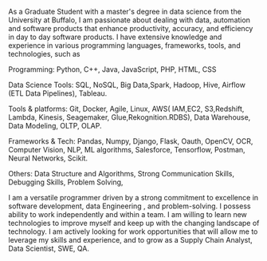 As a Graduate Student with a master's degree in data science from the University at Buffalo, I am passionate about dealing with data, automation and software products that enhance productivity, accuracy, and efficiency in day to day software products. I have extensive knowledge and experience in various programming languages, frameworks, tools, and technologies, such as

Programming: Python, C++, Java, JavaScript, PHP, HTML, CSS

Data Science Tools: SQL, NoSQL, Big Data,Spark, Hadoop, Hive, Airflow (ETL Data Pipelines), Tableau.

Tools & platforms: Git, Docker, Agile, Linux, AWS( IAM,EC2, S3,Redshift, Lambda, Kinesis, Seagemaker, Glue,Rekognition.RDBS), Data Warehouse, Data Modeling, OLTP, OLAP.

Frameworks & Tech: Pandas, Numpy, Django, Flask, Oauth, OpenCV, OCR, Computer Vision, NLP, ML algorithms, Salesforce, Tensorflow, Postman, Neural Networks, Scikit.

Others: Data Structure and Algorithms, Strong Communication Skills, Debugging Skills, Problem Solving,


I am a versatile programmer driven by a strong commitment to excellence in software development, data Engineering , and problem-solving. I possess ability to work independently and within a team. I am willing to learn new technologies to improve myself and keep up with the changing landscape of technology. I am actively looking for work opportunities that will allow me to leverage my skills and experience, and to grow as a Supply Chain Analyst, Data Scientist, SWE, QA.
<!---
vmantrip762000/vmantrip762000 is a ✨ special ✨ repository because its `README.md` (this file) appears on your GitHub profile.
You can click the Preview link to take a look at your changes.
--->

